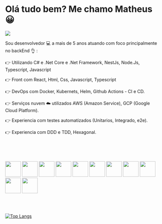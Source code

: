 <h1>Olá tudo bem? Me chamo Matheus 😀</h1>



<a href="https://www.linkedin.com/in/matheus-reis-pereira-santos-74a01213a" target="_blank"><img loading="lazy" src="https://img.shields.io/badge/-LinkedIn-%230077B5?style=for-the-badge&logo=linkedin&logoColor=white" target="_blank"></a> 
<br/>

Sou desenvolvedor :computer: a mais de 5 anos 
atuando com foco principalmente no backEnd :ok_hand: :

:point_right: Utilizando  C# e .Net Core e .Net Framework, NestJs, Node.Js, Typescript, Javascript


:point_right: Front com React, Html, Css, Javascript, Typescript


:point_right: DevOps com  Docker, Kubernets, Helm, Github Actions - CI e CD.


:point_right: Serviços nuvem :cloud: utilizados AWS (Amazon Service), GCP (Google Cloud Platform).


:point_right: Experiencia com testes automatizados (Unitarios, Integrado, e2e).


:point_right: Experiencia com DDD e TDD, Hexagonal.



<br/>

<br/>
<br/>




<img  height="50px" width="50px" src="https://cdn.jsdelivr.net/gh/devicons/devicon/icons/docker/docker-plain-wordmark.svg" />  <img height="50px" width="50px" src="https://cdn.jsdelivr.net/gh/devicons/devicon/icons/kubernetes/kubernetes-plain.svg" /> <img height="50px" width="50px" src="https://cdn.jsdelivr.net/gh/devicons/devicon/icons/googlecloud/googlecloud-original.svg" />  <img height="50px" width="50px" src="https://cdn.jsdelivr.net/gh/devicons/devicon/icons/csharp/csharp-line.svg" />  <img height="50px" width="50px" src="https://cdn.jsdelivr.net/gh/devicons/devicon/icons/nodejs/nodejs-original.svg" /> <img height="50px" width="50px" src="https://cdn.jsdelivr.net/gh/devicons/devicon/icons/react/react-original.svg" /> <img height="50px" width="50px" src="https://cdn.jsdelivr.net/gh/devicons/devicon/icons/postgresql/postgresql-original.svg" /> <img height="50px" width="50px"  src="https://cdn.jsdelivr.net/gh/devicons/devicon/icons/mysql/mysql-original.svg" /> <img height="50px" width="50px" src="https://cdn.jsdelivr.net/gh/devicons/devicon/icons/amazonwebservices/amazonwebservices-original.svg" /> <img height="50px" width="50px" src="https://cdn.jsdelivr.net/gh/devicons/devicon/icons/nestjs/nestjs-plain.svg" /> <img   height="50px" width="50px" src="https://cdn.jsdelivr.net/gh/devicons/devicon/icons/dotnetcore/dotnetcore-original.svg" />



          


          
        
<br/>
<br/>





          


[![Top Langs](https://github-readme-stats.vercel.app/api/top-langs/?username=Mateusrreis&theme=dracula&layout=pie&exclude_repo=BrasilAPI,JornalNoticia,OCRreconizer)](https://github.com/anuraghazra/github-readme-stats)

